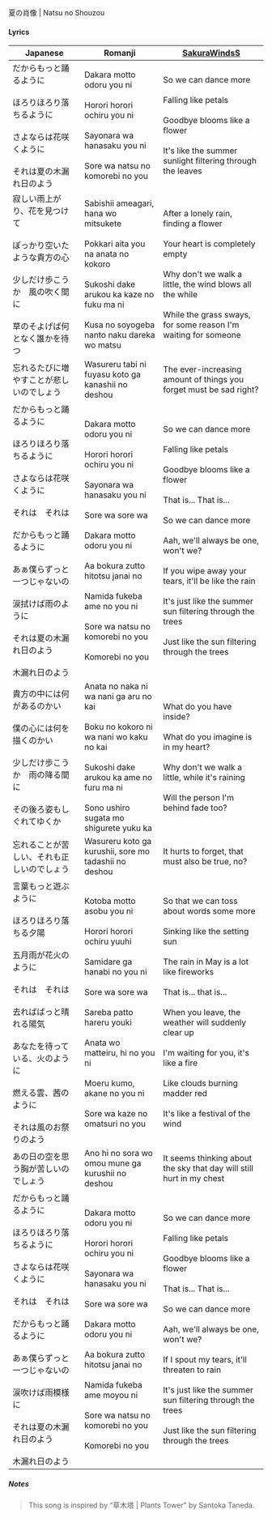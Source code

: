 夏の肖像 | Natsu no Shouzou
#### Lyrics

| Japanese                                                                                                                                                       | Romanji                                                                                                                                                                                                                                                                                               | [SakuraWindsS](https://docs.google.com/document/d/1NArzwf94kimzr371iZBPELcmeJYdaRRXOLm2Sw83VWQ/)                                                                                                                                                                                                                                                                         |
| -------------------------------------------------------------------------------------------------------------------------------------------------------------- | ----------------------------------------------------------------------------------------------------------------------------------------------------------------------------------------------------------------------------------------------------------------------------------------------------- | ------------------------------------------------------------------------------------------------------------------------------------------------------------------------------------------------------------------------------------------------------------------------------------------------------------------------------------------------------------------------ |
| だからもっと踊るように<br><br>ほろりほろり落ちるように<br><br>さよならは花咲くように<br><br>それは夏の木漏れ日のよう                                                                                         | Dakara motto odoru you ni<br><br>Horori horori ochiru you ni<br><br>Sayonara wa hanasaku you ni<br><br>Sore wa natsu no komorebi no you                                                                                                                                                               | So we can dance more<br><br>Falling like petals<br><br>Goodbye blooms like a flower<br><br>It's like the summer sunlight filtering through the leaves                                                                                                                                                                                                                    |
| 寂しい雨上がり、花を見つけて<br><br>ぽっかり空いたような貴方の心<br><br>少しだけ歩こうか　風の吹く間に<br><br>草のそよげば何となく誰かを待つ                                                                             | Sabishii ameagari, hana wo mitsukete<br><br>Pokkari aita you na anata no kokoro<br><br>Sukoshi dake arukou ka kaze no fuku ma ni<br><br>Kusa no soyogeba nanto naku dareka wo matsu                                                                                                                   | After a lonely rain, finding a flower<br><br>Your heart is completely empty<br><br>Why don't we walk a little, the wind blows all the while<br><br>While the grass sways, for some reason I'm waiting for someone                                                                                                                                                        |
| 忘れるたびに増やすことが悲しいのでしょう                                                                                                                                           | Wasureru tabi ni fuyasu koto ga kanashii no deshou                                                                                                                                                                                                                                                    | The ever-increasing amount of things you forget must be sad right?                                                                                                                                                                                                                                                                                                       |
| だからもっと踊るように<br><br>ほろりほろり落ちるように<br><br>さよならは花咲くように<br><br>それは　それは<br><br>だからもっと踊るように<br><br>あぁ僕らずっと一つじゃないの<br><br>涙拭けば雨のように<br><br>それは夏の木漏れ日のよう<br><br>木漏れ日のよう | Dakara motto odoru you ni<br><br>Horori horori ochiru you ni<br><br>Sayonara wa hanasaku you ni<br><br>Sore wa sore wa<br><br>Dakara motto odoru you ni<br><br>Aa bokura zutto hitotsu janai no<br><br>Namida fukeba ame no you ni<br><br>Sore wa natsu no komorebi no you<br><br>Komorebi no you<br> | So we can dance more<br><br>Falling like petals<br><br>Goodbye blooms like a flower<br><br>That is... That is...<br><br>So we can dance more<br><br>Aah, we'll always be one, won't we?<br><br>If you wipe away your tears, it'll be like the rain<br><br>It's just like the summer sun filtering through the trees<br><br>Just like the sun filtering through the trees |
| 貴方の中には何があるのかい<br><br>僕の心には何を描くのかい<br><br>少しだけ歩こうか　雨の降る間に<br><br>その後ろ姿もしぐれてゆくか                                                                                  | Anata no naka ni wa nani ga aru no kai<br><br>Boku no kokoro ni wa nani wo kaku no kai<br><br>Sukoshi dake arukou ka ame no furu ma ni<br><br>Sono ushiro sugata mo shigurete yuku ka                                                                                                                 | What do you have inside?<br><br>What do you imagine is in my heart?<br><br>Why don't we walk a little, while it's raining<br><br>Will the person I'm behind fade too?                                                                                                                                                                                                    |
| 忘れることが苦しい、それも正しいのでしょう                                                                                                                                          | Wasureru koto ga kurushii, sore mo tadashii no deshou                                                                                                                                                                                                                                                 | It hurts to forget, that must also be true, no?                                                                                                                                                                                                                                                                                                                          |
| 言葉もっと遊ぶように<br><br>ほろりほろり落ちる夕陽<br><br>五月雨が花火のように<br><br>それは　それは<br><br>去ればぱっと晴れる陽気<br><br>あなたを待っている、火のように<br><br>燃える雲、茜のように<br><br>それは風のお祭りのよう                  | Kotoba motto asobu you ni<br><br>Horori horori ochiru yuuhi<br><br>Samidare ga hanabi no you ni<br><br>Sore wa sore wa<br><br>Sareba patto hareru youki<br><br>Anata wo matteiru, hi no you ni<br><br>Moeru kumo, akane no you ni<br><br>Sore wa kaze no omatsuri no you                              | So that we can toss about words some more<br><br>Sinking like the setting sun<br><br>The rain in May is a lot like fireworks<br><br>That is... that is...<br><br>When you leave, the weather will suddenly clear up<br><br>I'm waiting for you, it's like a fire<br><br>Like clouds burning madder red<br><br>It's like a festival of the wind                           |
| あの日の空を思う胸が苦しいのでしょう                                                                                                                                             | Ano hi no sora wo omou mune ga kurushii no deshou                                                                                                                                                                                                                                                     | It seems thinking about the sky that day will still hurt in my chest                                                                                                                                                                                                                                                                                                     |
| だからもっと踊るように<br><br>ほろりほろり落ちるように<br><br>さよならは花咲くように<br><br>それは　それは<br><br>だからもっと踊るように<br><br>あぁ僕らずっと一つじゃないの<br><br>涙吹けば雨模様に<br><br>それは夏の木漏れ日のよう<br><br>木漏れ日のよう  | Dakara motto odoru you ni<br><br>Horori horori ochiru you ni<br><br>Sayonara wa hanasaku you ni<br><br>Sore wa sore wa<br><br>Dakara motto odoru you ni<br><br>Aa bokura zutto hitotsu janai no<br><br>Namida fukeba ame moyou ni<br><br>Sore wa natsu no komorebi no you<br><br>Komorebi no you      | So we can dance more<br><br>Falling like petals<br><br>Goodbye blooms like a flower<br><br>That is... That is...<br><br>So we can dance more<br><br>Aah, we'll always be one, won't we?<br><br>If I spout my tears, it'll threaten to rain<br><br>It's just like the summer sun filtering through the trees<br><br>Just like the sun filtering through the trees         |
##### Notes
>This song is inspired by “草木塔 | Plants Tower” by Santoka Taneda.